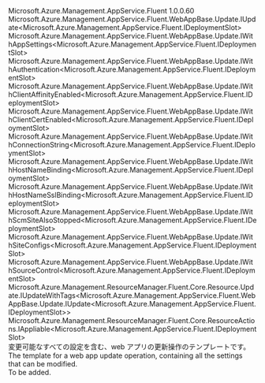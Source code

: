 <Type Name="IUpdate" FullName="Microsoft.Azure.Management.AppService.Fluent.DeploymentSlot.Update.IUpdate">
  <TypeSignature Language="C#" Value="public interface IUpdate : Microsoft.Azure.Management.AppService.Fluent.WebAppBase.Update.IUpdate&lt;Microsoft.Azure.Management.AppService.Fluent.IDeploymentSlot&gt;, Microsoft.Azure.Management.AppService.Fluent.WebAppBase.Update.IWithAppSettings&lt;Microsoft.Azure.Management.AppService.Fluent.IDeploymentSlot&gt;, Microsoft.Azure.Management.AppService.Fluent.WebAppBase.Update.IWithAuthentication&lt;Microsoft.Azure.Management.AppService.Fluent.IDeploymentSlot&gt;, Microsoft.Azure.Management.AppService.Fluent.WebAppBase.Update.IWithClientAffinityEnabled&lt;Microsoft.Azure.Management.AppService.Fluent.IDeploymentSlot&gt;, Microsoft.Azure.Management.AppService.Fluent.WebAppBase.Update.IWithClientCertEnabled&lt;Microsoft.Azure.Management.AppService.Fluent.IDeploymentSlot&gt;, Microsoft.Azure.Management.AppService.Fluent.WebAppBase.Update.IWithConnectionString&lt;Microsoft.Azure.Management.AppService.Fluent.IDeploymentSlot&gt;, Microsoft.Azure.Management.AppService.Fluent.WebAppBase.Update.IWithHostNameBinding&lt;Microsoft.Azure.Management.AppService.Fluent.IDeploymentSlot&gt;, Microsoft.Azure.Management.AppService.Fluent.WebAppBase.Update.IWithHostNameSslBinding&lt;Microsoft.Azure.Management.AppService.Fluent.IDeploymentSlot&gt;, Microsoft.Azure.Management.AppService.Fluent.WebAppBase.Update.IWithScmSiteAlsoStopped&lt;Microsoft.Azure.Management.AppService.Fluent.IDeploymentSlot&gt;, Microsoft.Azure.Management.AppService.Fluent.WebAppBase.Update.IWithSiteConfigs&lt;Microsoft.Azure.Management.AppService.Fluent.IDeploymentSlot&gt;, Microsoft.Azure.Management.AppService.Fluent.WebAppBase.Update.IWithSourceControl&lt;Microsoft.Azure.Management.AppService.Fluent.IDeploymentSlot&gt;, Microsoft.Azure.Management.ResourceManager.Fluent.Core.Resource.Update.IUpdateWithTags&lt;Microsoft.Azure.Management.AppService.Fluent.WebAppBase.Update.IUpdate&lt;Microsoft.Azure.Management.AppService.Fluent.IDeploymentSlot&gt;&gt;, Microsoft.Azure.Management.ResourceManager.Fluent.Core.ResourceActions.IAppliable&lt;Microsoft.Azure.Management.AppService.Fluent.IDeploymentSlot&gt;" />
  <TypeSignature Language="ILAsm" Value=".class public interface auto ansi abstract IUpdate implements class Microsoft.Azure.Management.AppService.Fluent.WebAppBase.Update.IUpdate`1&lt;class Microsoft.Azure.Management.AppService.Fluent.IDeploymentSlot&gt;, class Microsoft.Azure.Management.AppService.Fluent.WebAppBase.Update.IWithAppSettings`1&lt;class Microsoft.Azure.Management.AppService.Fluent.IDeploymentSlot&gt;, class Microsoft.Azure.Management.AppService.Fluent.WebAppBase.Update.IWithAuthentication`1&lt;class Microsoft.Azure.Management.AppService.Fluent.IDeploymentSlot&gt;, class Microsoft.Azure.Management.AppService.Fluent.WebAppBase.Update.IWithClientAffinityEnabled`1&lt;class Microsoft.Azure.Management.AppService.Fluent.IDeploymentSlot&gt;, class Microsoft.Azure.Management.AppService.Fluent.WebAppBase.Update.IWithClientCertEnabled`1&lt;class Microsoft.Azure.Management.AppService.Fluent.IDeploymentSlot&gt;, class Microsoft.Azure.Management.AppService.Fluent.WebAppBase.Update.IWithConnectionString`1&lt;class Microsoft.Azure.Management.AppService.Fluent.IDeploymentSlot&gt;, class Microsoft.Azure.Management.AppService.Fluent.WebAppBase.Update.IWithHostNameBinding`1&lt;class Microsoft.Azure.Management.AppService.Fluent.IDeploymentSlot&gt;, class Microsoft.Azure.Management.AppService.Fluent.WebAppBase.Update.IWithHostNameSslBinding`1&lt;class Microsoft.Azure.Management.AppService.Fluent.IDeploymentSlot&gt;, class Microsoft.Azure.Management.AppService.Fluent.WebAppBase.Update.IWithScmSiteAlsoStopped`1&lt;class Microsoft.Azure.Management.AppService.Fluent.IDeploymentSlot&gt;, class Microsoft.Azure.Management.AppService.Fluent.WebAppBase.Update.IWithSiteConfigs`1&lt;class Microsoft.Azure.Management.AppService.Fluent.IDeploymentSlot&gt;, class Microsoft.Azure.Management.AppService.Fluent.WebAppBase.Update.IWithSourceControl`1&lt;class Microsoft.Azure.Management.AppService.Fluent.IDeploymentSlot&gt;, class Microsoft.Azure.Management.ResourceManager.Fluent.Core.Resource.Update.IUpdateWithTags`1&lt;class Microsoft.Azure.Management.AppService.Fluent.WebAppBase.Update.IUpdate`1&lt;class Microsoft.Azure.Management.AppService.Fluent.IDeploymentSlot&gt;&gt;, class Microsoft.Azure.Management.ResourceManager.Fluent.Core.ResourceActions.IAppliable`1&lt;class Microsoft.Azure.Management.AppService.Fluent.IDeploymentSlot&gt;, class Microsoft.Azure.Management.ResourceManager.Fluent.Core.ResourceActions.IIndexable" />
  <TypeSignature Language="DocId" Value="T:Microsoft.Azure.Management.AppService.Fluent.DeploymentSlot.Update.IUpdate" />
  <TypeSignature Language="VB.NET" Value="Public Interface IUpdate&#xA;Implements IAppliable(Of IDeploymentSlot), IUpdate(Of IDeploymentSlot), IUpdateWithTags(Of IUpdate(Of IDeploymentSlot)), IWithAppSettings(Of IDeploymentSlot), IWithAuthentication(Of IDeploymentSlot), IWithClientAffinityEnabled(Of IDeploymentSlot), IWithClientCertEnabled(Of IDeploymentSlot), IWithConnectionString(Of IDeploymentSlot), IWithHostNameBinding(Of IDeploymentSlot), IWithHostNameSslBinding(Of IDeploymentSlot), IWithScmSiteAlsoStopped(Of IDeploymentSlot), IWithSiteConfigs(Of IDeploymentSlot), IWithSourceControl(Of IDeploymentSlot)" />
  <TypeSignature Language="F#" Value="type IUpdate = interface&#xA;    interface IAppliable&lt;IDeploymentSlot&gt;&#xA;    interface IIndexable&#xA;    interface IUpdate&lt;IDeploymentSlot&gt;&#xA;    interface IUpdateWithTags&lt;IUpdate&lt;IDeploymentSlot&gt;&gt;&#xA;    interface IWithClientAffinityEnabled&lt;IDeploymentSlot&gt;&#xA;    interface IWithClientCertEnabled&lt;IDeploymentSlot&gt;&#xA;    interface IWithScmSiteAlsoStopped&lt;IDeploymentSlot&gt;&#xA;    interface IWithSiteConfigs&lt;IDeploymentSlot&gt;&#xA;    interface IWithAppSettings&lt;IDeploymentSlot&gt;&#xA;    interface IWithConnectionString&lt;IDeploymentSlot&gt;&#xA;    interface IWithSourceControl&lt;IDeploymentSlot&gt;&#xA;    interface IWithHostNameBinding&lt;IDeploymentSlot&gt;&#xA;    interface IWithHostNameSslBinding&lt;IDeploymentSlot&gt;&#xA;    interface IWithAuthentication&lt;IDeploymentSlot&gt;" />
  <AssemblyInfo>
    <AssemblyName>Microsoft.Azure.Management.AppService.Fluent</AssemblyName>
    <AssemblyVersion>1.0.0.60</AssemblyVersion>
  </AssemblyInfo>
  <Interfaces>
    <Interface>
      <InterfaceName>Microsoft.Azure.Management.AppService.Fluent.WebAppBase.Update.IUpdate&lt;Microsoft.Azure.Management.AppService.Fluent.IDeploymentSlot&gt;</InterfaceName>
    </Interface>
    <Interface>
      <InterfaceName>Microsoft.Azure.Management.AppService.Fluent.WebAppBase.Update.IWithAppSettings&lt;Microsoft.Azure.Management.AppService.Fluent.IDeploymentSlot&gt;</InterfaceName>
    </Interface>
    <Interface>
      <InterfaceName>Microsoft.Azure.Management.AppService.Fluent.WebAppBase.Update.IWithAuthentication&lt;Microsoft.Azure.Management.AppService.Fluent.IDeploymentSlot&gt;</InterfaceName>
    </Interface>
    <Interface>
      <InterfaceName>Microsoft.Azure.Management.AppService.Fluent.WebAppBase.Update.IWithClientAffinityEnabled&lt;Microsoft.Azure.Management.AppService.Fluent.IDeploymentSlot&gt;</InterfaceName>
    </Interface>
    <Interface>
      <InterfaceName>Microsoft.Azure.Management.AppService.Fluent.WebAppBase.Update.IWithClientCertEnabled&lt;Microsoft.Azure.Management.AppService.Fluent.IDeploymentSlot&gt;</InterfaceName>
    </Interface>
    <Interface>
      <InterfaceName>Microsoft.Azure.Management.AppService.Fluent.WebAppBase.Update.IWithConnectionString&lt;Microsoft.Azure.Management.AppService.Fluent.IDeploymentSlot&gt;</InterfaceName>
    </Interface>
    <Interface>
      <InterfaceName>Microsoft.Azure.Management.AppService.Fluent.WebAppBase.Update.IWithHostNameBinding&lt;Microsoft.Azure.Management.AppService.Fluent.IDeploymentSlot&gt;</InterfaceName>
    </Interface>
    <Interface>
      <InterfaceName>Microsoft.Azure.Management.AppService.Fluent.WebAppBase.Update.IWithHostNameSslBinding&lt;Microsoft.Azure.Management.AppService.Fluent.IDeploymentSlot&gt;</InterfaceName>
    </Interface>
    <Interface>
      <InterfaceName>Microsoft.Azure.Management.AppService.Fluent.WebAppBase.Update.IWithScmSiteAlsoStopped&lt;Microsoft.Azure.Management.AppService.Fluent.IDeploymentSlot&gt;</InterfaceName>
    </Interface>
    <Interface>
      <InterfaceName>Microsoft.Azure.Management.AppService.Fluent.WebAppBase.Update.IWithSiteConfigs&lt;Microsoft.Azure.Management.AppService.Fluent.IDeploymentSlot&gt;</InterfaceName>
    </Interface>
    <Interface>
      <InterfaceName>Microsoft.Azure.Management.AppService.Fluent.WebAppBase.Update.IWithSourceControl&lt;Microsoft.Azure.Management.AppService.Fluent.IDeploymentSlot&gt;</InterfaceName>
    </Interface>
    <Interface>
      <InterfaceName>Microsoft.Azure.Management.ResourceManager.Fluent.Core.Resource.Update.IUpdateWithTags&lt;Microsoft.Azure.Management.AppService.Fluent.WebAppBase.Update.IUpdate&lt;Microsoft.Azure.Management.AppService.Fluent.IDeploymentSlot&gt;&gt;</InterfaceName>
    </Interface>
    <Interface>
      <InterfaceName>Microsoft.Azure.Management.ResourceManager.Fluent.Core.ResourceActions.IAppliable&lt;Microsoft.Azure.Management.AppService.Fluent.IDeploymentSlot&gt;</InterfaceName>
    </Interface>
  </Interfaces>
  <Docs>
    <summary>
            <span data-ttu-id="95d77-101">変更可能なすべての設定を含む、web アプリの更新操作のテンプレートです。</span><span class="sxs-lookup"><span data-stu-id="95d77-101">The template for a web app update operation, containing all the settings that can be modified.</span></span>
            </summary>
    <remarks>To be added.</remarks>
  </Docs>
  <Members />
</Type>